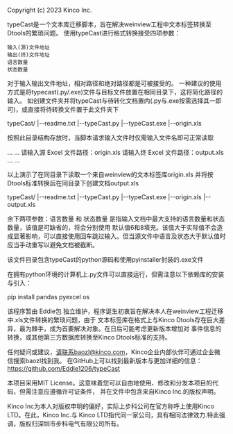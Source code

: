 Copyright (c) 2023 Kinco Inc. 

typeCast是一个文本库迁移脚本，旨在解决weinview工程中文本标签转换至Dtools的繁琐问题。
使用typeCast进行格式转换接受四项参数：

	输入(源)文件地址
	输出(终)文件地址
	语言数量
	状态数量

对于输入输出文件地址，相对路径和绝对路径都是可被接受的。
一种建议的使用方式是将typecast(.py/.exe)文件与目标文件放置在相同目录下，这将简化路径的输入。
如创建文件夹并将typeCast与待转化文档置内(.py与.exe按需选择其一即可)，或直接将待转换文件置于此文件夹下

typeCast/
    |--readme.txt
    |--typeCast.py
    |--typeCast.exe
    |--origin.xls

按照此目录结构存放时，当脚本请求输入文件时仅需输入文件名即可正常读取

...
...
请输入源 Excel 文件路径：origin.xls
请输入终 Excel 文件路径：output.xls
...
...

以上演示了在同目录下读取一个来自weinview的文本标签库origin.xls
并将按Dtools标准转换后在同目录下创建文档output.xls

typeCast/
    |--readme.txt
    |--typeCast.py
    |--typeCast.exe
    |--origin.xls
    |--output.xls

余下两项参数：语言数量 和 状态数量 是指输入文档中最大支持的语言数量和状态数量，该值是可缺省的，将会分别使用
默认值6和8填充。该值大于实际值不会造成显著影响，可以直接使用回车跳过输入。但当源文件中语言及状态大于默认值时
应当手动重写以避免文档被截断。

该文件目录包含typeCast的python源码和使用pyinstaller封装的.exe文件

在拥有python环境的计算机上.py文件可以直接运行，但需注意以下依赖库的安装与引入：

pip install
	pandas
	pyexcel
	os

该程序暂由 Eddie包 独立维护，程序诞生初衷旨在解决本人在weinview工程迁移中.xls文件转换的繁琐问题，由于
文本标签库在格式上与Kinco Dtools存在巨大差异，最为棘手，成为首要解决对象。在日后可能考虑更新版本增加对
事件信息的转换，或其他第三方数据库转换至Kinco Dtools标准的支持。

任何疑问或建议，请联系baozl@kinco.com，Kinco企业内部伙伴可通过企业微信搜索baozl找到我。
在GitHub上可以找到最新版本与更加详细的信息：
https://github.com/Eddie1206/typeCast

本项目采用MIT License。这意味着您可以自由地使用、修改和分发本项目的代码，但需注意应遵循许可证条件，
并在文件中包含来自Kinco Inc.的版权声明。

Kinco Inc为本人对版权申明的偏好，实际上步科公司在官方称呼上使用Kinco LTD。在此，Kinco Inc.与
Kinco LTD指代同一家公司，具有相同法律效力.特此强调，版权归深圳市步科电气有限公司所有。
